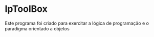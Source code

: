 # IpToolBox
Este programa foi criado para exercitar a lógica de programação e o paradigma orientado a objetos
